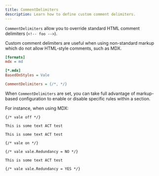 ```yaml
---
title: CommentDelimiters
description: Learn how to define custom comment delimiters.
---
```


`CommentDelimiters` allow you to override standard HTML comment
delimiters (`<!-- foo -->`).

Custom comment delimiters are useful when using non-standard markup which do
not allow HTML-style comments, such as MDX.

```ini
[formats]
mdx = md

[*.mdx]
BasedOnStyles = Vale

CommentDelimiters = {/*, */}
```

When `CommentDelimiters` are set, you can take full advantage of markup-based configuration to enable or disable specific rules within a section.

For instance, when using MDX:

```mdx
{/* vale off */}

This is some text ACT test

This is some text ACT test

{/* vale on */}

{/* vale vale.Redundancy = NO */}

This is some text ACT test

{/* vale vale.Redundancy = YES */}
```
